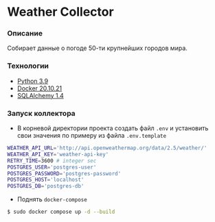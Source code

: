 # Weather Collector
### Описание
Собирает данные о погоде 50-ти крупнейших городов мира.
### Технологии
- [Python 3.9](https://docs.python.org/3.9/)
- [Docker 20.10.21](https://docs.docker.com/)
- [SQLAlchemy 1.4](https://docs.sqlalchemy.org/en/14/)
### Запуск коллектора
- В корневой директории проекта создать файл `.env` и установить свои значения по примеру из файла `.env.template`
```bash
WEATHER_API_URL='http://api.openweathermap.org/data/2.5/weather/'
WEATHER_API_KEY='weather-api-key'
RETRY_TIME=3600 # integer sec
POSTGRES_USER='postgres-user'
POSTGRES_PASSWORD='postgres-password'
POSTGRES_HOST='localhost'
POSTGRES_DB='postgres-db'
```
- Поднять `docker-compose`
```bash
$ sudo docker compose up -d --build
```